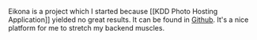 Eikona is a project which I started because [[KDD Photo Hosting Application]] yielded no great results. It can be found in [Github](https://github.com/alkoclick/eikona). It's a nice platform for me to stretch my backend muscles.
